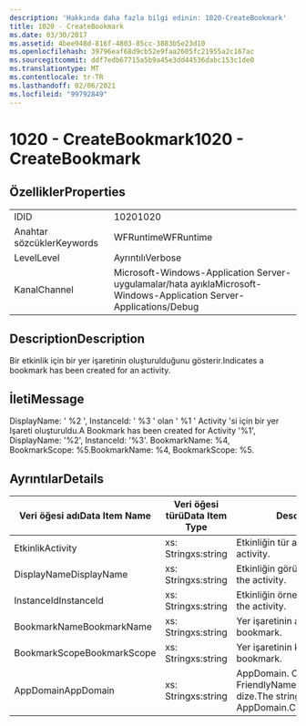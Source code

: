 ```yaml
---
description: 'Hakkında daha fazla bilgi edinin: 1020-CreateBookmark'
title: 1020 - CreateBookmark
ms.date: 03/30/2017
ms.assetid: 4bee948d-816f-4803-85cc-3883b5e23d10
ms.openlocfilehash: 39796eaf68d9cb52e9faa2605fc21955a2c167ac
ms.sourcegitcommit: ddf7edb67715a5b9a45e3dd44536dabc153c1de0
ms.translationtype: MT
ms.contentlocale: tr-TR
ms.lasthandoff: 02/06/2021
ms.locfileid: "99792849"
---
```

# <a name="1020---createbookmark"></a><span data-ttu-id="4394f-103">1020 - CreateBookmark</span><span class="sxs-lookup"><span data-stu-id="4394f-103">1020 - CreateBookmark</span></span>

## <a name="properties"></a><span data-ttu-id="4394f-104">Özellikler</span><span class="sxs-lookup"><span data-stu-id="4394f-104">Properties</span></span>  
  
|||  
|-|-|  
|<span data-ttu-id="4394f-105">ID</span><span class="sxs-lookup"><span data-stu-id="4394f-105">ID</span></span>|<span data-ttu-id="4394f-106">1020</span><span class="sxs-lookup"><span data-stu-id="4394f-106">1020</span></span>|  
|<span data-ttu-id="4394f-107">Anahtar sözcükler</span><span class="sxs-lookup"><span data-stu-id="4394f-107">Keywords</span></span>|<span data-ttu-id="4394f-108">WFRuntime</span><span class="sxs-lookup"><span data-stu-id="4394f-108">WFRuntime</span></span>|  
|<span data-ttu-id="4394f-109">Level</span><span class="sxs-lookup"><span data-stu-id="4394f-109">Level</span></span>|<span data-ttu-id="4394f-110">Ayrıntılı</span><span class="sxs-lookup"><span data-stu-id="4394f-110">Verbose</span></span>|  
|<span data-ttu-id="4394f-111">Kanal</span><span class="sxs-lookup"><span data-stu-id="4394f-111">Channel</span></span>|<span data-ttu-id="4394f-112">Microsoft-Windows-Application Server-uygulamalar/hata ayıkla</span><span class="sxs-lookup"><span data-stu-id="4394f-112">Microsoft-Windows-Application Server-Applications/Debug</span></span>|  
  
## <a name="description"></a><span data-ttu-id="4394f-113">Description</span><span class="sxs-lookup"><span data-stu-id="4394f-113">Description</span></span>  

 <span data-ttu-id="4394f-114">Bir etkinlik için bir yer işaretinin oluşturulduğunu gösterir.</span><span class="sxs-lookup"><span data-stu-id="4394f-114">Indicates a bookmark has been created for an activity.</span></span>  
  
## <a name="message"></a><span data-ttu-id="4394f-115">İleti</span><span class="sxs-lookup"><span data-stu-id="4394f-115">Message</span></span>  

 <span data-ttu-id="4394f-116">DisplayName: ' %2 ', InstanceId: ' %3 ' olan ' %1 ' Activity 'si için bir yer Işareti oluşturuldu.</span><span class="sxs-lookup"><span data-stu-id="4394f-116">A Bookmark has been created for Activity '%1', DisplayName: '%2', InstanceId: '%3'.</span></span>  <span data-ttu-id="4394f-117">BookmarkName: %4, BookmarkScope: %5.</span><span class="sxs-lookup"><span data-stu-id="4394f-117">BookmarkName: %4, BookmarkScope: %5.</span></span>  
  
## <a name="details"></a><span data-ttu-id="4394f-118">Ayrıntılar</span><span class="sxs-lookup"><span data-stu-id="4394f-118">Details</span></span>  
  
|<span data-ttu-id="4394f-119">Veri öğesi adı</span><span class="sxs-lookup"><span data-stu-id="4394f-119">Data Item Name</span></span>|<span data-ttu-id="4394f-120">Veri öğesi türü</span><span class="sxs-lookup"><span data-stu-id="4394f-120">Data Item Type</span></span>|<span data-ttu-id="4394f-121">Description</span><span class="sxs-lookup"><span data-stu-id="4394f-121">Description</span></span>|  
|--------------------|--------------------|-----------------|  
|<span data-ttu-id="4394f-122">Etkinlik</span><span class="sxs-lookup"><span data-stu-id="4394f-122">Activity</span></span>|<span data-ttu-id="4394f-123">xs: String</span><span class="sxs-lookup"><span data-stu-id="4394f-123">xs:string</span></span>|<span data-ttu-id="4394f-124">Etkinliğin tür adı.</span><span class="sxs-lookup"><span data-stu-id="4394f-124">The type name of the activity.</span></span>|  
|<span data-ttu-id="4394f-125">DisplayName</span><span class="sxs-lookup"><span data-stu-id="4394f-125">DisplayName</span></span>|<span data-ttu-id="4394f-126">xs: String</span><span class="sxs-lookup"><span data-stu-id="4394f-126">xs:string</span></span>|<span data-ttu-id="4394f-127">Etkinliğin görünen adı.</span><span class="sxs-lookup"><span data-stu-id="4394f-127">The display name of the activity.</span></span>|  
|<span data-ttu-id="4394f-128">InstanceId</span><span class="sxs-lookup"><span data-stu-id="4394f-128">InstanceId</span></span>|<span data-ttu-id="4394f-129">xs: String</span><span class="sxs-lookup"><span data-stu-id="4394f-129">xs:string</span></span>|<span data-ttu-id="4394f-130">Etkinliğin örnek kimliği.</span><span class="sxs-lookup"><span data-stu-id="4394f-130">The instance id of the activity.</span></span>|  
|<span data-ttu-id="4394f-131">BookmarkName</span><span class="sxs-lookup"><span data-stu-id="4394f-131">BookmarkName</span></span>|<span data-ttu-id="4394f-132">xs: String</span><span class="sxs-lookup"><span data-stu-id="4394f-132">xs:string</span></span>|<span data-ttu-id="4394f-133">Yer işaretinin adı.</span><span class="sxs-lookup"><span data-stu-id="4394f-133">The name of the bookmark.</span></span>|  
|<span data-ttu-id="4394f-134">BookmarkScope</span><span class="sxs-lookup"><span data-stu-id="4394f-134">BookmarkScope</span></span>|<span data-ttu-id="4394f-135">xs: String</span><span class="sxs-lookup"><span data-stu-id="4394f-135">xs:string</span></span>|<span data-ttu-id="4394f-136">Yer işaretinin kapsamı.</span><span class="sxs-lookup"><span data-stu-id="4394f-136">The scope of the bookmark.</span></span>|  
|<span data-ttu-id="4394f-137">AppDomain</span><span class="sxs-lookup"><span data-stu-id="4394f-137">AppDomain</span></span>|<span data-ttu-id="4394f-138">xs: String</span><span class="sxs-lookup"><span data-stu-id="4394f-138">xs:string</span></span>|<span data-ttu-id="4394f-139">AppDomain. CurrentDomain. FriendlyName tarafından döndürülen dize.</span><span class="sxs-lookup"><span data-stu-id="4394f-139">The string returned by AppDomain.CurrentDomain.FriendlyName.</span></span>|
